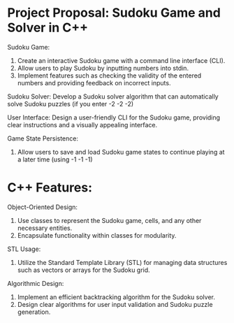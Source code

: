 # Project Proposal: Sudoku Game and Solver in C++ 

Sudoku Game:
1. Create an interactive Sudoku game with a command line interface (CLI).
2. Allow users to play Sudoku by inputting numbers into stdin.
3. Implement features such as checking the validity of the entered numbers and providing feedback on incorrect inputs.

Sudoku Solver:
Develop a Sudoku solver algorithm that can automatically solve Sudoku puzzles (if you enter -2 -2 -2)

User Interface:
Design a user-friendly CLI for the Sudoku game, providing clear instructions and a visually appealing interface.

Game State Persistence:
1. Allow users to save and load Sudoku game states to continue playing at a later time (using -1 -1 -1)

# C++ Features:
Object-Oriented Design:
1. Use classes to represent the Sudoku game, cells, and any other necessary entities.
2. Encapsulate functionality within classes for modularity.

STL Usage:
1. Utilize the Standard Template Library (STL) for managing data structures such as vectors or arrays for the Sudoku grid.

Algorithmic Design:
1. Implement an efficient backtracking algorithm for the Sudoku solver.
2. Design clear algorithms for user input validation and Sudoku puzzle generation.